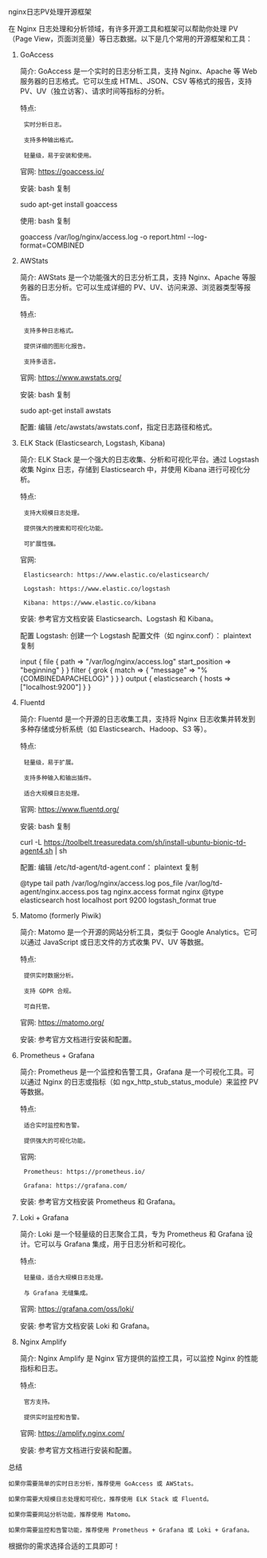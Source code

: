 nginx日志PV处理开源框架

在 Nginx 日志处理和分析领域，有许多开源工具和框架可以帮助你处理 PV（Page View，页面浏览量）等日志数据。以下是几个常用的开源框架和工具：
1. GoAccess

    简介: GoAccess 是一个实时的日志分析工具，支持 Nginx、Apache 等 Web 服务器的日志格式。它可以生成 HTML、JSON、CSV 等格式的报告，支持 PV、UV（独立访客）、请求时间等指标的分析。

    特点:

        实时分析日志。

        支持多种输出格式。

        轻量级，易于安装和使用。

    官网: https://goaccess.io/

    安装:
    bash
    复制

    sudo apt-get install goaccess

    使用:
    bash
    复制

    goaccess /var/log/nginx/access.log -o report.html --log-format=COMBINED

2. AWStats

    简介: AWStats 是一个功能强大的日志分析工具，支持 Nginx、Apache 等服务器的日志分析。它可以生成详细的 PV、UV、访问来源、浏览器类型等报告。

    特点:

        支持多种日志格式。

        提供详细的图形化报告。

        支持多语言。

    官网: https://www.awstats.org/

    安装:
    bash
    复制

    sudo apt-get install awstats

    配置:
    编辑 /etc/awstats/awstats.conf，指定日志路径和格式。

3. ELK Stack (Elasticsearch, Logstash, Kibana)

    简介: ELK Stack 是一个强大的日志收集、分析和可视化平台。通过 Logstash 收集 Nginx 日志，存储到 Elasticsearch 中，并使用 Kibana 进行可视化分析。

    特点:

        支持大规模日志处理。

        提供强大的搜索和可视化功能。

        可扩展性强。

    官网:

        Elasticsearch: https://www.elastic.co/elasticsearch/

        Logstash: https://www.elastic.co/logstash

        Kibana: https://www.elastic.co/kibana

    安装:
    参考官方文档安装 Elasticsearch、Logstash 和 Kibana。

    配置 Logstash:
    创建一个 Logstash 配置文件（如 nginx.conf）：
    plaintext
    复制

    input {
      file {
        path => "/var/log/nginx/access.log"
        start_position => "beginning"
      }
    }
    filter {
      grok {
        match => { "message" => "%{COMBINEDAPACHELOG}" }
      }
    }
    output {
      elasticsearch {
        hosts => ["localhost:9200"]
      }
    }

4. Fluentd

    简介: Fluentd 是一个开源的日志收集工具，支持将 Nginx 日志收集并转发到多种存储或分析系统（如 Elasticsearch、Hadoop、S3 等）。

    特点:

        轻量级，易于扩展。

        支持多种输入和输出插件。

        适合大规模日志处理。

    官网: https://www.fluentd.org/

    安装:
    bash
    复制

    curl -L https://toolbelt.treasuredata.com/sh/install-ubuntu-bionic-td-agent4.sh | sh

    配置:
    编辑 /etc/td-agent/td-agent.conf：
    plaintext
    复制

    <source>
      @type tail
      path /var/log/nginx/access.log
      pos_file /var/log/td-agent/nginx.access.pos
      tag nginx.access
      format nginx
    </source>
    <match nginx.access>
      @type elasticsearch
      host localhost
      port 9200
      logstash_format true
    </match>

5. Matomo (formerly Piwik)

    简介: Matomo 是一个开源的网站分析工具，类似于 Google Analytics。它可以通过 JavaScript 或日志文件的方式收集 PV、UV 等数据。

    特点:

        提供实时数据分析。

        支持 GDPR 合规。

        可自托管。

    官网: https://matomo.org/

    安装:
    参考官方文档进行安装和配置。

6. Prometheus + Grafana

    简介: Prometheus 是一个监控和告警工具，Grafana 是一个可视化工具。可以通过 Nginx 的日志或指标（如 ngx_http_stub_status_module）来监控 PV 等数据。

    特点:

        适合实时监控和告警。

        提供强大的可视化功能。

    官网:

        Prometheus: https://prometheus.io/

        Grafana: https://grafana.com/

    安装:
    参考官方文档安装 Prometheus 和 Grafana。

7. Loki + Grafana

    简介: Loki 是一个轻量级的日志聚合工具，专为 Prometheus 和 Grafana 设计。它可以与 Grafana 集成，用于日志分析和可视化。

    特点:

        轻量级，适合大规模日志处理。

        与 Grafana 无缝集成。

    官网: https://grafana.com/oss/loki/

    安装:
    参考官方文档安装 Loki 和 Grafana。

8. Nginx Amplify

    简介: Nginx Amplify 是 Nginx 官方提供的监控工具，可以监控 Nginx 的性能指标和日志。

    特点:

        官方支持。

        提供实时监控和告警。

    官网: https://amplify.nginx.com/

    安装:
    参考官方文档进行安装和配置。

总结

    如果你需要简单的实时日志分析，推荐使用 GoAccess 或 AWStats。

    如果你需要大规模日志处理和可视化，推荐使用 ELK Stack 或 Fluentd。

    如果你需要网站分析功能，推荐使用 Matomo。

    如果你需要监控和告警功能，推荐使用 Prometheus + Grafana 或 Loki + Grafana。

根据你的需求选择合适的工具即可！